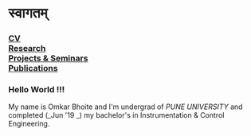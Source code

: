 # स्वागतम् 

### [CV](https://github.com/omkarbhoite25/Omkar/raw/master/Omkar_CV.pdf) <br/> [Research](r.md) <br/> [Projects & Seminars](pro.md) <br/> [Publications](p.md)

### Hello World !!!
My name is Omkar Bhoite and I'm undergrad of _PUNE UNIVERSITY_ and completed (_Jun '19 _) my bachelor's in Instrumentation & Control Engineering. 

